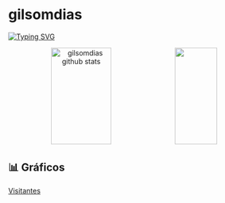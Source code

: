 # gilsomdias

[![Typing SVG](https://readme-typing-svg.herokuapp.com?font=Consolas&weight=100&duration=5000&pause=60000&color=00bfbf&random=true&width=900&height=35&lines=%22N%C3%A3o+me+atraso+nem+me+adianto%2C+chego+exatamente+quando+tenho+que+chegar.%22)](https://git.io/typing-svg)

<div align="center">  
  <img width="49%" height="195px" src="https://github-readme-stats.vercel.app/api?username=gilsomdias&show_icons=true&count_private=true&hide_border=true&title_color=00bfbf&icon_color=00bfbf&text_color=c9d1d9&bg_color=0d1117" alt="gilsomdias github stats"/> 
  <img width="41%" height="195px" src="https://github-readme-stats.vercel.app/api/top-langs/?username=gilsomdias&layout=compact&hide_border=true&title_color=00bfbf&text_color=00bfbf&bg_color=0d1117" />
</div>

## 📊 Gráficos
[Visitantes](https://gilsomdias.github.io/gilsomdias/)
